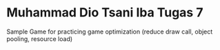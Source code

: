 # Muhammad Dio Tsani Iba Tugas 7
Sample Game for practicing game optimization (reduce draw call, object pooling, resource load)
